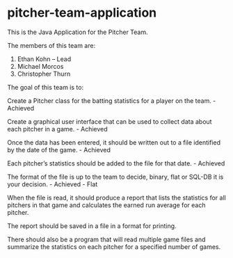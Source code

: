 # pitcher-team-application
This is the Java Application for the Pitcher Team.

The members of this team are:

1. Ethan Kohn – Lead
2. Michael Morcos
3. Christopher Thurn

The goal of this team is to: 

Create a Pitcher class for the batting statistics for a player on the team. - Achieved

Create a graphical user interface that can be used to collect data about each pitcher in a game. - Achieved

Once the data has been entered, it should be written out to a file identified by the date of the game. - Achieved

Each pitcher’s statistics should be added to the file for that date. - Achieved

The format of the file is up to the team to decide, binary, flat or SQL-DB it is your decision. - Achieved - Flat

When the file is read, it should produce a report that lists the statistics for all pitchers in that game and calculates the earned run average for each pitcher. 

The report should be saved in a file in a format for printing.

There should also be a program that will read multiple game files and summarize the statistics on each pitcher for a specified number of games.
